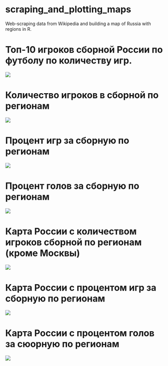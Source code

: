 # scraping_and_plotting_maps
Web-scraping data from Wikipedia and building a map of Russia with regions in R.

# Топ-10 игроков сборной России по футболу по количеству игр.
![](top10.jpeg)

# Количество игроков в сборной по регионам
![](count_rus.jpeg)

# Процент игр за сборную по регионам
![](games_rus.jpeg)

# Процент голов за сборную по регионам
![](goals_rus.jpeg)

# Карта России с количеством игроков сборной по регионам (кроме Москвы)
![](map_count.jpeg)

# Карта России с процентом игр за сборную по регионам
![](map_games.jpeg)

# Карта России с процентом голов за сюорную по регионам
![](map_goals.jpeg)
